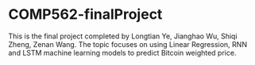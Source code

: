 # COMP562-finalProject
This is the final project completed by Longtian Ye, Jianghao Wu, Shiqi Zheng, Zenan Wang.
The topic focuses on using Linear Regression, RNN and LSTM machine learning models to predict Bitcoin weighted price.
